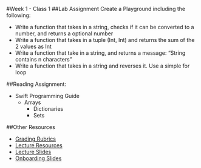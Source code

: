 #Week 1 - Class 1
##Lab Assignment
Create a Playground including the following:
* Write a function that takes in a string, checks if it can be converted to a number, and returns a optional number
* Write a function that takes in a tuple (Int, Int) and returns the sum of the 2 values as Int
* Write a function that take in a string, and returns a message: “String contains n characters”
* Write a function that takes in a string and reverses it. Use a simple for loop

##Reading Assignment:
* Swift Programming Guide
  * Arrays
	* Dictionaries
	* Sets

##Other Resources
* [Grading Rubrics](../../resources/)
* [Lecture Resources](lecture/)
* [Lecture Slides](https://www.icloud.com/keynote/000xQyeffQnMUjdd1Uvy14R6Q#Week1_Day1)
* [Onboarding Slides](https://www.icloud.com/keynote/000Zv6V3aBc4CDBRu_eIKlEmQ#Onboarding)
